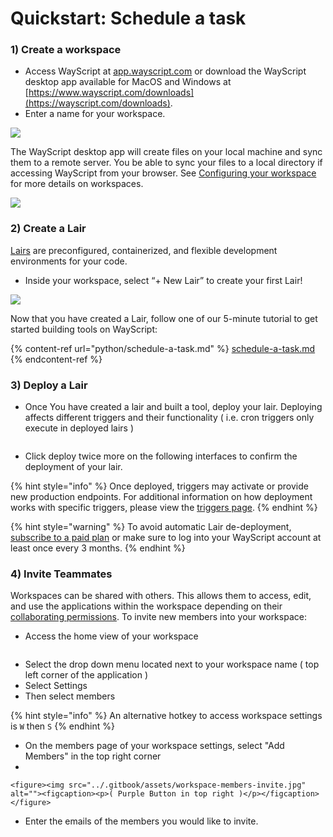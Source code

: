 # Quickstart: Schedule a task

### **1) Create a workspace**

* Access WayScript at [app.wayscript.com](https://app.wayscript.com) or download the WayScript desktop app available for MacOS and Windows at [https://www.wayscript.com/downloads](https://wayscript.com/downloads).
* Enter a name for your workspace.&#x20;

![](<../.gitbook/assets/Env 1.png>)

The WayScript desktop app will create files on your local machine and sync them to a remote server. You be able to sync your files to a local directory if accessing WayScript from your browser. See [Configuring your workspace](../platform/workspace/) for more details on workspaces.&#x20;

![](https://codahosted.io/docs/2kDMDaZ6QP/blobs/bl-ctT1lSpsA8/897d5cb37c8557ad9b149526e93a87b16af4e7f0f0be3aa51e4bd08c6d58007c44949fb53d3f804d60ab6953bb3c4909efbdda87870c6cf9e4af93f351cc2f42f482aa8e814a011346a8e71807b8ad97ce8824146ad13a8b7a1b3d966da21b512ef7ef54)

### **2) Create a Lair**

[Lairs](../platform/lairs/) are preconfigured, containerized, and flexible development environments for your code.

* Inside your workspace, select “+ New Lair” to create your first Lair!

![](../.gitbook/assets/screen-shot-2021-09-14-at-1.50.08-pm.png)

Now that you have created a Lair, follow one of our 5-minute tutorial to get started building tools on WayScript:

{% content-ref url="python/schedule-a-task.md" %}
[schedule-a-task.md](python/schedule-a-task.md)
{% endcontent-ref %}

### **3)** Deploy a Lair &#x20;

* Once You have created a lair and built a tool, deploy your lair. Deploying affects different triggers and their functionality ( i.e. cron triggers only execute in deployed lairs )

<figure><img src="../.gitbook/assets/DeployWayScriptLairExample.jpg" alt=""><figcaption></figcaption></figure>

* Click deploy twice more on the following interfaces to confirm the deployment of your lair.

{% hint style="info" %}
Once deployed, triggers may activate or provide new production endpoints. For additional information on how deployment works with specific triggers, please view the [triggers page](../platform/lairs/triggers.md).
{% endhint %}

{% hint style="warning" %}
To avoid automatic Lair de-deployment, [subscribe to a paid plan](https://www.wayscript.com/pricing) or make sure to log into your WayScript account at least once every 3 months.&#x20;
{% endhint %}

### 4) Invite Teammates&#x20;

Workspaces can be shared with others. This allows them to access, edit, and use the applications within the workspace depending on their [collaborating permissions](../platform/workspace/members.md). To invite new members into your workspace:

* Access the home view of your workspace

<figure><img src="../.gitbook/assets/workspacehomeview.jpg" alt=""><figcaption></figcaption></figure>

* Select the drop down menu located next to your workspace name ( top left corner of the application )
* Select Settings&#x20;
* Then select members

{% hint style="info" %}
An alternative hotkey to access workspace settings is `W` then `S`
{% endhint %}

* On the members page of your workspace settings, select "Add Members" in the top right corner
*

    <figure><img src="../.gitbook/assets/workspace-members-invite.jpg" alt=""><figcaption><p>( Purple Button in top right )</p></figcaption></figure>
* Enter the emails of the members you would like to invite.

